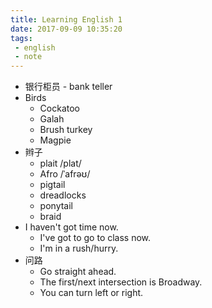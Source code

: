 ```yaml
---
title: Learning English 1
date: 2017-09-09 10:35:20
tags: 
 - english
 - note
---
```


* 银行柜员 - bank teller
* Birds
  * Cockatoo
  * Galah
  * Brush turkey
  * Magpie
* 辫子
  * plait /plat/
  * Afro /ˈafrəʊ/
  * pigtail
  * dreadlocks
  * ponytail
  * braid
* I haven't got time now.
  * I've got to go to class now.
  *  I'm in a rush/hurry.
* 问路
  * Go straight ahead.
  * The first/next intersection is Broadway.
  * You can turn left or right.
